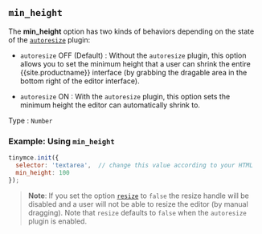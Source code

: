 ## `min_height`

The **min_height** option has two kinds of behaviors depending on the state of the [`autoresize`]({{site.baseurl}}/plugins-ref/opensource/autoresize/) plugin:

* `autoresize` OFF (Default) : Without the `autoresize` plugin, this option allows you to set the minimum height that a user can shrink the entire {{site.productname}} interface (by grabbing the dragable area in the bottom right of the editor interface).

* `autoresize` ON : With the `autoresize` plugin, this option sets the minimum height the editor can automatically shrink to.

Type
: `Number`

### Example: Using `min_height`

```js
tinymce.init({
  selector: 'textarea',  // change this value according to your HTML
  min_height: 100
});
```

> **Note**: If you set the option [`resize`]({{site.baseurl}}/initial-configuration/editor-size-options/#resize) to `false` the resize handle will be disabled and a user will not be able to resize the editor (by manual dragging). Note that `resize` defaults to `false` when the `autoresize` plugin is enabled.